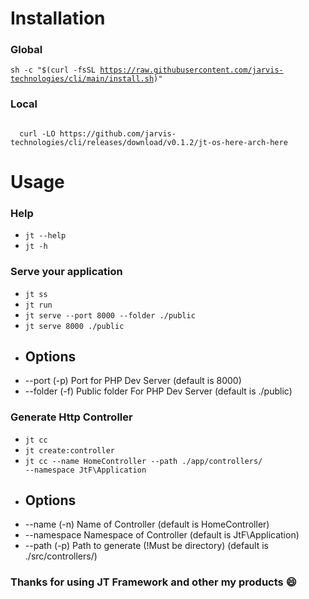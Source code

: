 # Installation
### Global
<code>sh -c "$(curl -fsSL https://raw.githubusercontent.com/jarvis-technologies/cli/main/install.sh)"</code>
### Local
<code>
  curl -LO https://github.com/jarvis-technologies/cli/releases/download/v0.1.2/jt-os-here-arch-here
</code>

# Usage
### Help
- <code>jt --help</code>
- <code>jt -h</code>

### Serve your application
- <code>jt ss</code>
- <code>jt run</code>
- <code>jt serve --port 8000 --folder ./public</code>
- <code>jt serve 8000 ./public</code>
- ## Options
- --port (-p) Port for PHP Dev Server (default is 8000)
- --folder (-f) Public folder For PHP Dev Server (default is ./public)

### Generate Http Controller
- <code>jt cc</code>
- <code>jt create:controller</code>
- <code>jt cc --name HomeController --path ./app/controllers/ --namespace JtF\\Application</code>
- ## Options
- --name (-n) Name of Controller (default is HomeController)
- --namespace Namespace of Controller (default is JtF\\Application)
- --path (-p) Path to generate (!Must be directory) (default is ./src/controllers/) 

### Thanks for using JT Framework and other my products 😄
